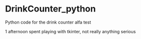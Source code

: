 # DrinkCounter_python
Python code for the drink counter alfa test

1 afternoon spent playing with tkinter, not really anything serious
